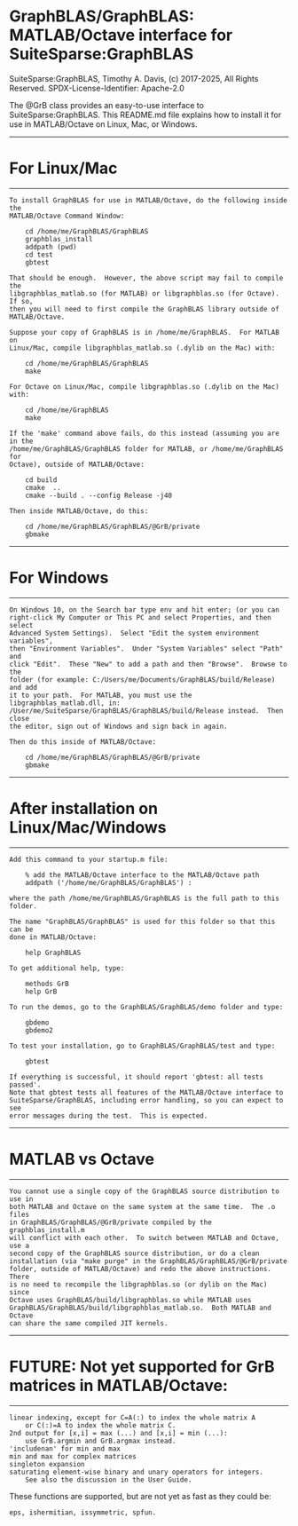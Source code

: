 # GraphBLAS/GraphBLAS: MATLAB/Octave interface for SuiteSparse:GraphBLAS

SuiteSparse:GraphBLAS, Timothy A. Davis, (c) 2017-2025, All Rights Reserved.
SPDX-License-Identifier: Apache-2.0

The @GrB class provides an easy-to-use interface to SuiteSparse:GraphBLAS.
This README.md file explains how to install it for use in MATLAB/Octave on
Linux, Mac, or Windows.

--------------------------------------------------------------------------------
# For Linux/Mac
--------------------------------------------------------------------------------

    To install GraphBLAS for use in MATLAB/Octave, do the following inside the
    MATLAB/Octave Command Window:

        cd /home/me/GraphBLAS/GraphBLAS
        graphblas_install
        addpath (pwd)
        cd test
        gbtest

    That should be enough.  However, the above script may fail to compile the
    libgraphblas_matlab.so (for MATLAB) or libgraphblas.so (for Octave).  If so,
    then you will need to first compile the GraphBLAS library outside of
    MATLAB/Octave.

    Suppose your copy of GraphBLAS is in /home/me/GraphBLAS.  For MATLAB on
    Linux/Mac, compile libgraphblas_matlab.so (.dylib on the Mac) with:

        cd /home/me/GraphBLAS/GraphBLAS
        make

    For Octave on Linux/Mac, compile libgraphblas.so (.dylib on the Mac) with:

        cd /home/me/GraphBLAS
        make

    If the 'make' command above fails, do this instead (assuming you are in the
    /home/me/GraphBLAS/GraphBLAS folder for MATLAB, or /home/me/GraphBLAS for
    Octave), outside of MATLAB/Octave:

        cd build
        cmake  ..
        cmake --build . --config Release -j40

    Then inside MATLAB/Octave, do this:

        cd /home/me/GraphBLAS/GraphBLAS/@GrB/private
        gbmake

--------------------------------------------------------------------------------
# For Windows
--------------------------------------------------------------------------------

    On Windows 10, on the Search bar type env and hit enter; (or you can
    right-click My Computer or This PC and select Properties, and then select
    Advanced System Settings).  Select "Edit the system environment variables",
    then "Environment Variables".  Under "System Variables" select "Path" and
    click "Edit".  These "New" to add a path and then "Browse".  Browse to the
    folder (for example: C:/Users/me/Documents/GraphBLAS/build/Release) and add
    it to your path.  For MATLAB, you must use the libgraphblas_matlab.dll, in:
    /User/me/SuiteSparse/GraphBLAS/GraphBLAS/build/Release instead.  Then close
    the editor, sign out of Windows and sign back in again.

    Then do this inside of MATLAB/Octave:

        cd /home/me/GraphBLAS/GraphBLAS/@GrB/private
        gbmake

--------------------------------------------------------------------------------
# After installation on Linux/Mac/Windows
--------------------------------------------------------------------------------

    Add this command to your startup.m file:

        % add the MATLAB/Octave interface to the MATLAB/Octave path
        addpath ('/home/me/GraphBLAS/GraphBLAS') :

    where the path /home/me/GraphBLAS/GraphBLAS is the full path to this
    folder.

    The name "GraphBLAS/GraphBLAS" is used for this folder so that this can be
    done in MATLAB/Octave:

        help GraphBLAS

    To get additional help, type:

        methods GrB
        help GrB

    To run the demos, go to the GraphBLAS/GraphBLAS/demo folder and type:

        gbdemo
        gbdemo2

    To test your installation, go to GraphBLAS/GraphBLAS/test and type:

        gbtest

    If everything is successful, it should report 'gbtest: all tests passed'.
    Note that gbtest tests all features of the MATLAB/Octave interface to
    SuiteSparse/GraphBLAS, including error handling, so you can expect to see
    error messages during the test.  This is expected.

--------------------------------------------------------------------------------
# MATLAB vs Octave
--------------------------------------------------------------------------------

    You cannot use a single copy of the GraphBLAS source distribution to use in
    both MATLAB and Octave on the same system at the same time.  The .o files
    in GraphBLAS/GraphBLAS/@GrB/private compiled by the graphblas_install.m
    will conflict with each other.  To switch between MATLAB and Octave, use a
    second copy of the GraphBLAS source distribution, or do a clean
    installation (via "make purge" in the GraphBLAS/GraphBLAS/@GrB/private
    folder, outside of MATLAB/Octave) and redo the above instructions.  There
    is no need to recompile the libgraphblas.so (or dylib on the Mac) since
    Octave uses GraphBLAS/build/libgraphblas.so while MATLAB uses
    GraphBLAS/GraphBLAS/build/libgraphblas_matlab.so.  Both MATLAB and Octave
    can share the same compiled JIT kernels.

--------------------------------------------------------------------------------
# FUTURE: Not yet supported for GrB matrices in MATLAB/Octave:
--------------------------------------------------------------------------------

    linear indexing, except for C=A(:) to index the whole matrix A
        or C(:)=A to index the whole matrix C.
    2nd output for [x,i] = max (...) and [x,i] = min (...):
        use GrB.argmin and GrB.argmax instead.
    'includenan' for min and max
    min and max for complex matrices
    singleton expansion
    saturating element-wise binary and unary operators for integers.
        See also the discussion in the User Guide.

These functions are supported, but are not yet as fast as they could be:

    eps, ishermitian, issymmetric, spfun.

